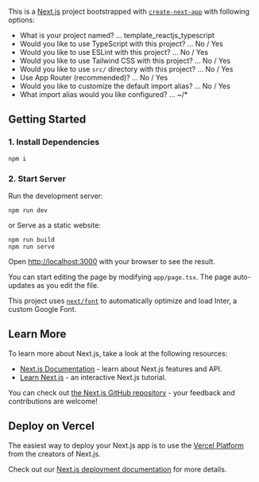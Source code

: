 This is a [Next.js](https://nextjs.org/) project bootstrapped with [`create-next-app`](https://github.com/vercel/next.js/tree/canary/packages/create-next-app) with following options:

- What is your project named? ... template_reactjs_typescript
- Would you like to use TypeScript with this project? ... No / Yes
- Would you like to use ESLint with this project? ... No / Yes
- Would you like to use Tailwind CSS with this project? ... No / Yes
- Would you like to use `src/` directory with this project? ... No / Yes
- Use App Router (recommended)? ... No / Yes
- Would you like to customize the default import alias? ... No / Yes
- What import alias would you like configured? ... ~/*


## Getting Started

### 1. Install Dependencies

```
npm i
```

### 2. Start Server

Run the development server:
```
npm run dev
```

or Serve as a static website:
```
npm run build
npm run serve
```

Open [http://localhost:3000](http://localhost:3000) with your browser to see the result.

You can start editing the page by modifying `app/page.tsx`. The page auto-updates as you edit the file.

This project uses [`next/font`](https://nextjs.org/docs/basic-features/font-optimization) to automatically optimize and load Inter, a custom Google Font.

## Learn More

To learn more about Next.js, take a look at the following resources:

- [Next.js Documentation](https://nextjs.org/docs) - learn about Next.js features and API.
- [Learn Next.js](https://nextjs.org/learn) - an interactive Next.js tutorial.

You can check out [the Next.js GitHub repository](https://github.com/vercel/next.js/) - your feedback and contributions are welcome!

## Deploy on Vercel

The easiest way to deploy your Next.js app is to use the [Vercel Platform](https://vercel.com/new?utm_medium=default-template&filter=next.js&utm_source=create-next-app&utm_campaign=create-next-app-readme) from the creators of Next.js.

Check out our [Next.js deployment documentation](https://nextjs.org/docs/deployment) for more details.
